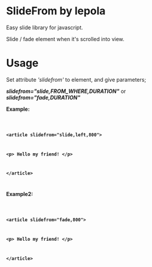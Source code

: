 # SlideFrom by lepola
Easy slide library for javascript.

Slide / fade element when it's scrolled into view.

# Usage
Set attribute *'slidefrom'* to element, and give parameters;

<b>*slidefrom="slide,FROM_WHERE,DURATION"*</b> or <b>*slidefrom="fade,DURATION"*</b>

<b>Example:<b>
  
<code>
  
&#60;article slidefrom="slide,left,800"&#62;
  
  &#60;p&#62; Hello my friend! &#60;/p&#62;
  
&#60;/article&#62;

</code>

<b>Example2:<b>
  
<code>
  
&#60;article slidefrom="fade,800"&#62;
  
  &#60;p&#62; Hello my friend! &#60;/p&#62;
  
&#60;/article&#62;

</code>
